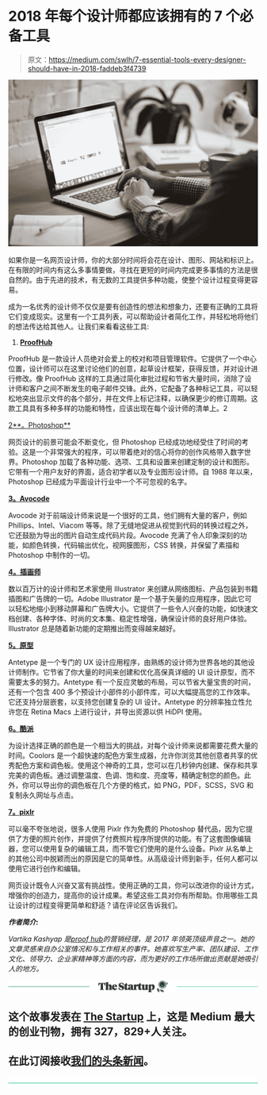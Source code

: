 # 2018 年每个设计师都应该拥有的 7 个必备工具

> 原文：<https://medium.com/swlh/7-essential-tools-every-designer-should-have-in-2018-faddeb3f4739>

![](img/a387728f643f0fd39226f46b7ed379f6.png)

如果你是一名网页设计师，你的大部分时间将会花在设计、图形、网站和标识上。在有限的时间内有这么多事情要做，寻找在更短的时间内完成更多事情的方法是很自然的。由于先进的技术，有无数的工具提供多种功能，使整个设计过程变得更容易。

成为一名优秀的设计师不仅仅是要有创造性的想法和想象力，还要有正确的工具将它们变成现实。这里有一个工具列表，可以帮助设计者简化工作，并轻松地将他们的想法传达给其他人。让我们来看看这些工具:

1.  [**ProofHub**](http://www.proofhub.com/#utm_source=Medium&utm_medium=Referral&utm_campaign=Designer%20Tools&utm_content=7%20essential%20tools%20every%20designer%20should%20have%20in%C2%A02018)

ProofHub 是一款设计人员绝对会爱上的校对和项目管理软件。它提供了一个中心位置，设计师可以在这里讨论他们的创意，起草设计框架，获得反馈，并对设计进行修改。像 ProofHub 这样的工具通过简化审批过程和节省大量时间，消除了设计师和客户之间不断发生的电子邮件交锋。此外，它配备了各种标记工具，可以轻松地突出显示文件的各个部分，并在文件上标记注释，以确保更少的修订周期。这款工具具有多种多样的功能和特性，应该出现在每个设计师的清单上。2

[2**。Photoshop**](https://www.adobe.com/products/photoshop.html)

网页设计的前景可能会不断变化，但 Photoshop 已经成功地经受住了时间的考验。这是一个非常强大的程序，可以带着绝对的信心将你的创作风格带入数字世界。Photoshop 加载了各种功能、选项、工具和设置来创建定制的设计和图形。它带有一个用户友好的界面，适合初学者以及专业图形设计师。自 1988 年以来，Photoshop 已经成为平面设计行业中一个不可忽视的名字。

[**3。Avocode**](https://avocode.com/?lng=en)

Avocode 对于前端设计师来说是一个很好的工具，他们拥有大量的客户，例如 Phillips、Intel、Viacom 等等。除了无缝地促进从视觉到代码的转换过程之外，它还鼓励为导出的图片自动生成代码片段。Avocode 充满了令人印象深刻的功能，如颜色转换，代码输出优化，视网膜图形，CSS 转换，并保留了素描和 Photoshop 中制作的一切。

[**4。插画师**](https://www.adobe.com/products/illustrator.html)

数以百万计的设计师和艺术家使用 Illustrator 来创建从网络图标、产品包装到书籍插图和广告牌的一切。Adobe Illustrator 是一个基于矢量的应用程序，因此它可以轻松地缩小到移动屏幕和广告牌大小。它提供了一些令人兴奋的功能，如快速文档创建、各种字体、时尚的文本集、稳定性增强，确保设计师的良好用户体验。Illustrator 总是随着新功能的定期推出而变得越来越好。

[**5。原型**](http://www.antetype.com/)

Antetype 是一个专门的 UX 设计应用程序，由熟练的设计师为世界各地的其他设计师制作。它节省了你大量的时间来创建和优化高保真详细的 UI 设计原型，而不需要太多的努力。Antetype 有一个反应灵敏的布局，可以节省大量宝贵的时间，还有一个包含 400 多个预设计小部件的小部件库，可以大幅提高您的工作效率。它还支持分层嵌套，以支持您创建复杂的 UI 设计。Antetype 的分辨率独立性允许您在 Retina Macs 上进行设计，并导出资源以供 HiDPI 使用。

[**6。酷派**](https://coolors.co/)

为设计选择正确的颜色是一个相当大的挑战，对每个设计师来说都需要花费大量的时间。Coolors 是一个超快速的配色方案生成器，允许你浏览其他创意者共享的优秀配色方案和调色板。使用这个神奇的工具，您可以在几秒钟内创建、保存和共享完美的调色板。通过调整温度、色调、饱和度、亮度等，精确定制您的颜色。此外，你可以导出你的调色板在几个方便的格式，如 PNG，PDF，SCSS，SVG 和复制永久网址与点击。

[**7。pixlr**](https://pixlr.com/)

可以毫不夸张地说，很多人使用 Pixlr 作为免费的 Photoshop 替代品，因为它提供了方便的照片创作，并提供了付费照片程序所提供的功能。有了这套图像编辑器，您可以使用复杂的编辑工具，而不管它们使用的是什么设备。Pixlr 从名单上的其他公司中脱颖而出的原因是它的简单性。从高级设计师到新手，任何人都可以使用它进行创作和编辑。

网页设计既令人兴奋又富有挑战性。使用正确的工具，你可以改进你的设计方式，增强你的创造力，提高你的设计成果。希望这些工具对你有所帮助。你用哪些工具让设计的过程变得更简单和舒适？请在评论区告诉我们。

***作者简介:***

*Vartika Kashyap 是*[*proof hub*](http://www.proofhub.com/#utm_source=Medium&utm_medium=Referral&utm_campaign=Designer%20Tools&utm_content=7%20essential%20tools%20every%20designer%20should%20have%20in%C2%A02018)*的营销经理，是 2017 年领英顶级声音之一。她的文章灵感来自办公室情况和与工作相关的事件。她喜欢写生产率、团队建设、工作文化、领导力、企业家精神等方面的内容，而为更好的工作场所做出贡献是她吸引人的地方。*

[![](img/308a8d84fb9b2fab43d66c117fcc4bb4.png)](https://medium.com/swlh)

## 这个故事发表在 [The Startup](https://medium.com/swlh) 上，这是 Medium 最大的创业刊物，拥有 327，829+人关注。

## 在此订阅接收[我们的头条新闻](http://growthsupply.com/the-startup-newsletter/)。

[![](img/b0164736ea17a63403e660de5dedf91a.png)](https://medium.com/swlh)